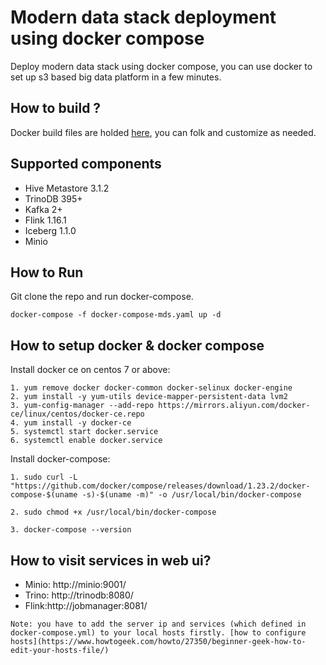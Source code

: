 # Modern data stack deployment using docker compose
Deploy modern data stack using docker compose, you can use docker to set up s3 based big data platform in a few minutes.

## How to build ?
Docker build files are holded [here](https://github.com/spancer/bigdata-docker-builds.git), you can folk and customize as needed.

## Supported components

* Hive Metastore 3.1.2
* TrinoDB 395+
* Kafka 2+
* Flink 1.16.1
* Iceberg 1.1.0
* Minio
## How to Run 

Git clone the repo and run docker-compose.

    docker-compose -f docker-compose-mds.yaml up -d

## How to setup docker & docker compose

Install  docker ce on centos 7 or above:
```
1. yum remove docker docker-common docker-selinux docker-engine
2. yum install -y yum-utils device-mapper-persistent-data lvm2
3. yum-config-manager --add-repo https://mirrors.aliyun.com/docker-ce/linux/centos/docker-ce.repo
4. yum install -y docker-ce
5. systemctl start docker.service
6. systemctl enable docker.service

```

Install docker-compose:
```
1. sudo curl -L "https://github.com/docker/compose/releases/download/1.23.2/docker-compose-$(uname -s)-$(uname -m)" -o /usr/local/bin/docker-compose

2. sudo chmod +x /usr/local/bin/docker-compose

3. docker-compose --version
```

## How to visit services in web ui?

* Minio: http://minio:9001/
* Trino: http://trinodb:8080/
* Flink:http://jobmanager:8081/ 
```
Note: you have to add the server ip and services (which defined in docker-compose.yml) to your local hosts firstly. [how to configure hosts](https://www.howtogeek.com/howto/27350/beginner-geek-how-to-edit-your-hosts-file/)


